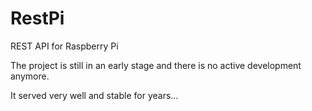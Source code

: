 # RestPi
REST API for Raspberry Pi

The project is still in an early stage and there is no active development anymore.

It served very well and stable for years...
